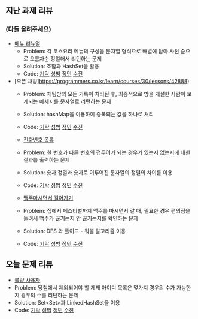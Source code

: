 ## 지난 과제 리뷰
### (다들 올려주세요)

- [메뉴 리뉴얼](https://programmers.co.kr/learn/courses/30/lessons/72411)
  - Problem: 각 코스요리 메뉴의 구성을 문자열 형식으로 배열에 담아 사전 순으로 오름차순 정렬해서 리턴하는 문제
  - Solution: 조합과 HashSet을 활용   
  - Code: [기탁](https://github.com/gitak/Algorithm_Study/blob/master/Sort/Menu.java) [성범](https://github.com/KvngSungBum/CodingTest/blob/master/src/programmers/MenuRenewal.java) [정민](https://github.com/han51361/Algorithm/blob/master/pythonProject/Programmers/KAKAO/MenuRenewer.py) [수진]()
- [오픈 채팅]https://programmers.co.kr/learn/courses/30/lessons/42888)
  - Problem: 채팅방의 모든 기록이 처리된 후, 최종적으로 방을 개설한 사람이 보게되는 메세지를 문자열로 리턴하는 문제
  - Solution: hashMap을 이용하여 중복되는 값을 하나로 처리 
  - Code: [기탁](https://github.com/gitak/Algorithm_Study/blob/master/Implementation/OpenChat.java) [성범](https://github.com/KvngSungBum/CodingTest/blob/master/src/programmers/OpenChatting.java) [정민](https://github.com/han51361/Algorithm/commit/212e8a188603e792f2162bc1b245a9a167091365) [수진]()
  
  - [전화번호 목록](https://www.acmicpc.net/problem/5052)
  - Problem: 한 번호가 다른 번호의 접두어가 되는 경우가 있는지 없는지에 대한 결과를 출력하는 문제
  - Solution: 숫자 정렬과 숫자로 이루어진 문자열의 정렬의 차이를 이용  
  - Code: [기탁](https://github.com/gitak/Algorithm_Study/blob/master/Sort/Back5052.java) [성범](https://github.com/KvngSungBum/CodingTest/blob/master/src/BaekJoon2/PhoneNumberList_5052.java) [정민](https://github.com/han51361/Algorithm/blob/master/pythonProject/collegeBaseClass/callingNumberList.py) [수진]()
  
  - [맥주마시면서 걸어가기](https://www.acmicpc.net/problem/9205)
  - Problem: 집에서 페스티벌까지 맥주를 마시면서 갈 때, 필요한 경우 편의점을 들려서 맥주가 끊기는지 안 끊기는지를 확인하는 문제
  - Solution: DFS 와 플이드 - 워셜 알고리즘 이용
  - Code: [기탁](https://github.com/gitak/Algorithm_Study/blob/master/DFS/Back9205.java) [성범](https://github.com/KvngSungBum/CodingTest/blob/master/src/BaekJoon2/BeerWalking2_9205.java) [정민](https://github.com/han51361/Algorithm/blob/master/pythonProject/dfs%26bfs/WalikingWithBeer.py) [수진]()
  
 
## 오늘 문제 리뷰

 - [불량 사용자](https://programmers.co.kr/learn/courses/30/lessons/64064)
  - Problem: 당첨에서 제외되어야 할 제재 아이디 목록은 몇가지 경우의 수가 가능한 지 경우의 수를 리턴하는 문제
  - Solution: Set<Set<String>>과 LinkedHashSet을 이용   
  - Code: [기탁](https://github.com/gitak/Algorithm_Study/blob/master/DFS/BadUser.java) [성범](https://github.com/KvngSungBum/CodingTest/blob/master/src/programmers/IllegalUser2.java) [정민](https://github.com/han51361/Algorithm/blob/master/pythonProject/Programmers/KAKAO/funkingUser.py) [수진]()
